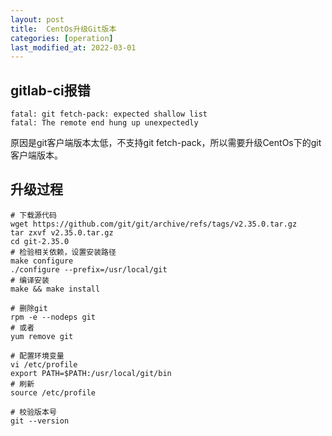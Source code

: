 ```yaml
---
layout: post
title:  CentOs升级Git版本
categories: [operation]
last_modified_at: 2022-03-01
---
```


## gitlab-ci报错
```text
fatal: git fetch-pack: expected shallow list
fatal: The remote end hung up unexpectedly
```
原因是git客户端版本太低，不支持git fetch-pack，所以需要升级CentOs下的git客户端版本。

## 升级过程
```shell
# 下载源代码
wget https://github.com/git/git/archive/refs/tags/v2.35.0.tar.gz
tar zxvf v2.35.0.tar.gz
cd git-2.35.0
# 检验相关依赖，设置安装路径
make configure
./configure --prefix=/usr/local/git
# 编译安装
make && make install

# 删除git
rpm -e --nodeps git
# 或者
yum remove git

# 配置环境变量
vi /etc/profile
export PATH=$PATH:/usr/local/git/bin
# 刷新
source /etc/profile

# 校验版本号
git --version
```